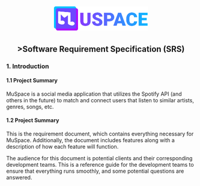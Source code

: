 <h1 align="center"> 
  <a href=""><img src="../public/logo.svg" width="250"/></a>
</h1>

<h2 align="center"> >Software Requirement Specification (SRS)</h2>

<h3>1. Introduction</h3>
<h4>1.1 Project Summary</h4>
<p>   MuSpace is a social media application that utilizes the Spotify API (and others in the future) to match and connect users that listen to similar artists, genres, songs, etc.</p>

<h4>1.2 Project Summary</h4>
<p>   This is the requirement document, which contains everything necessary for MuSpace. Additionally, the document includes features along with a description of how each feature will function.

The audience for this document is potential clients and their corresponding development teams. This is a reference guide for the development teams to ensure that everything runs smoothly, and some potential questions are answered.</p>
